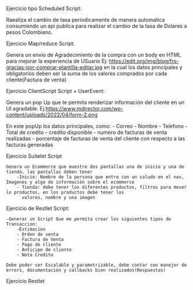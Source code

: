 Ejercicio tipo Scheduled Script:

Raealiza el cambio de tasa periodicamente de manera automatica consumiendo un api publica para realizar el cambio de la tasa de Dolares a pesos Colombiano.

Ejercicio Map/reduce Script:

Genera un envio de Agradecimiento de la compra con un body en HTML para mejorar la experiencia de USuario
Ej: https://edit.org/img/blog/frs-gracias-por-comprar-plantilla-editar.jpg
en la cual los datos principales y obligatorios deben ser la suma de los valores comprados por cada cliente(Factura de venta)

Ejercicio ClientScript Script + UserEvent:

Genera un pop Up que te permita renderizar información del cliente en un UI agradable.
Ej:https://www.mdirector.com/wp-content/uploads/2022/04/form-2.png

En este popUp los datos principales, como:
    - Correo
    - Nombre
    - Telefono
    - Total de credito
    - credito disponible
    - numero de facturas de venta realizadas
    - porcentaje de facturas de venta del cliente con respecto a las facturas generadas

Ejercicio Suitelet Script

    Genera un Ecommerce que muestre dos pantallas una de inicio y una de tienda, las pantallas deben tener
        -Inicio: Nombre de la persona que entro con un saludo en el nav, Imagenes y algo de información sobre el ecommerce
        - Tienda: debe tener los diferentes productos, filtros para mover lo productos, en los productos debe tener los
          valores, nombre y una imagen
        
Ejercicio de Restlet Script:

    -Generar un Script Que me permita crear los siguientes tipos de Transaccion:
        -Estimacion
        - Orden de venta
        - Factura de Venta
        - Pago de cliente
        - Anticipo de cliente
        - Nota Credito
    
    Debe poder ser Escalable y parametrizable, debe contar con manejor de errors, documentación y callbacks bien realizados(Respuestas)


Ejercicio Restlet
